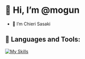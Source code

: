 # 👋 Hi, I’m @mogun
- 🙂 I’m Chieri Sasaki 
## 🌱 Languages and Tools:
[![My Skills](https://skillicons.dev/icons?i=py,php,ruby,css,html,js,ts,mysql,postgres,ansible,terraform,aws,gcp,docker,nodejs,react,nextjs)](https://skillicons.dev)
